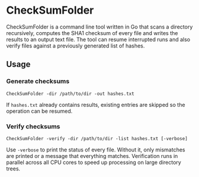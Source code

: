 # CheckSumFolder

CheckSumFolder is a command line tool written in Go that scans a directory
recursively, computes the SHA1 checksum of every file and writes the results to
an output text file. The tool can resume interrupted runs and also verify files
against a previously generated list of hashes.

## Usage

### Generate checksums
```
CheckSumFolder -dir /path/to/dir -out hashes.txt
```
If `hashes.txt` already contains results, existing entries are skipped so the
operation can be resumed.

### Verify checksums
```
CheckSumFolder -verify -dir /path/to/dir -list hashes.txt [-verbose]
```
Use `-verbose` to print the status of every file. Without it, only mismatches
are printed or a message that everything matches. Verification runs in
parallel across all CPU cores to speed up processing on large directory trees.
